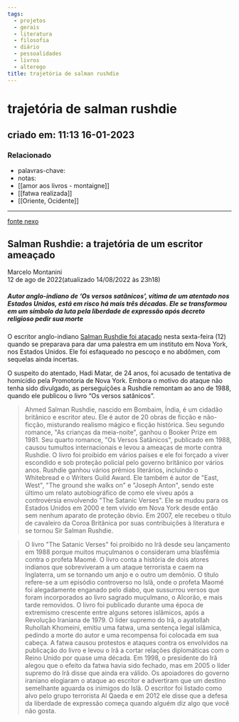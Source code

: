 ```yaml
---
tags:
  - projetos
  - gerais
  - literatura
  - filosofia
  - diário
  - pessoalidades
  - livros
  - alterego
title: trajetória de salman rushdie
---
```


# trajetória de salman rushdie

## criado em: 11:13 16-01-2023

### Relacionado

- palavras-chave:
- notas: 
- [[amor aos livros - montaigne]]
- [[fatwa realizada]]
- [[Oriente, Ocidente]]
---

[fonte nexo](https://www.nexojornal.com.br/expresso/2022/08/12/Salman-Rushdie-a-trajet%C3%B3ria-de-um-escritor-amea%C3%A7ado)

## Salman Rushdie: a trajetória de um escritor ameaçado

Marcelo Montanini  
12 de ago de 2022(atualizado 14/08/2022 às 23h18)

##### Autor anglo-indiano de ‘Os versos satânicos’, vítima de um atentado nos Estados Unidos, está em risco há mais três décadas. Ele se transformou em um símbolo da luta pela liberdade de expressão após decreto religioso pedir sua morte

O escritor anglo-indiano [Salman Rushdie foi atacado](https://www.nexojornal.com.br/extra/2022/08/12/Jurado-de-morte-pelo-Irã-Salman-Rushdie-é-atacado-nos-EUA) nesta sexta-feira (12) quando se preparava para dar uma palestra em um instituto em Nova York, nos Estados Unidos. Ele foi esfaqueado no pescoço e no abdômen, com sequelas ainda incertas.

O suspeito do atentado, Hadi Matar, de 24 anos, foi acusado de tentativa de homicídio pela Promotoria de Nova York. Embora o motivo do ataque não tenha sido divulgado, as perseguições a Rushdie remontam ao ano de 1988, quando ele publicou o livro “Os versos satânicos”.

>Ahmed Salman Rushdie, nascido em Bombaim, Índia, é um cidadão britânico e escritor ateu. Ele é autor de 20 obras de ficção e não-ficção, misturando realismo mágico e ficção histórica. Seu segundo romance, "As crianças da meia-noite", ganhou o Booker Prize em 1981. Seu quarto romance, "Os Versos Satânicos", publicado em 1988, causou tumultos internacionais e levou a ameaças de morte contra Rushdie. O livro foi proibido em vários países e ele foi forçado a viver escondido e sob proteção policial pelo governo britânico por vários anos. Rushdie ganhou vários prêmios literários, incluindo o Whitebread e o Writers Guild Award. Ele também é autor de "East, West", "The ground she walks on" e "Joseph Anton", sendo este último um relato autobiográfico de como ele viveu após a controvérsia envolvendo "The Satanic Verses". Ele se mudou para os Estados Unidos em 2000 e tem vivido em Nova York desde então sem nenhum aparato de proteção óbvio. Em 2007, ele recebeu o título de cavaleiro da Coroa Britânica por suas contribuições à literatura e se tornou Sir Salman Rushdie.

>O livro "The Satanic Verses" foi proibido no Irã desde seu lançamento em 1988 porque muitos muçulmanos o consideram uma blasfêmia contra o profeta Maomé. O livro conta a história de dois atores indianos que sobreviveram a um ataque terrorista e caem na Inglaterra, um se tornando um anjo e o outro um demônio. O título refere-se a um episódio controverso no Islã, onde o profeta Maomé foi alegadamente enganado pelo diabo, que sussurrou versos que foram incorporados ao livro sagrado muçulmano, o Alcorão, e mais tarde removidos. O livro foi publicado durante uma época de extremismo crescente entre alguns setores islâmicos, após a Revolução Iraniana de 1979. O líder supremo do Irã, o ayatollah Ruhollah Khomeini, emitiu uma fatwa, uma sentença legal islâmica, pedindo a morte do autor e uma recompensa foi colocada em sua cabeça. A fatwa causou protestos e ataques contra os envolvidos na publicação do livro e levou o Irã a cortar relações diplomáticas com o Reino Unido por quase uma década. Em 1998, o presidente do Irã alegou que o efeito da fatwa havia sido fechado, mas em 2005 o líder supremo do Irã disse que ainda era válido. Os apoiadores do governo iraniano elogiaram o ataque ao escritor e advertiram que um destino semelhante aguarda os inimigos do Islã. O escritor foi listado como alvo pelo grupo terrorista Al Qaeda e em 2012 ele disse que a defesa da liberdade de expressão começa quando alguém diz algo que você não gosta.
